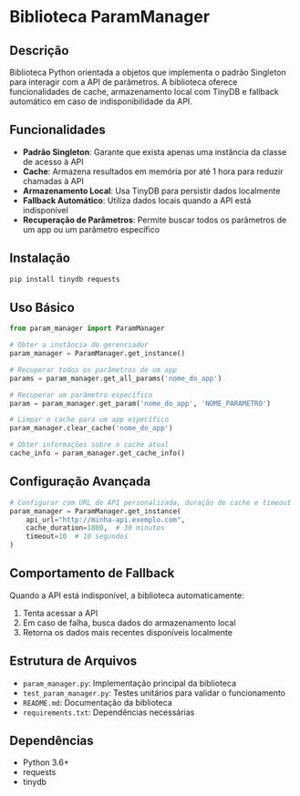 # Biblioteca ParamManager

## Descrição
Biblioteca Python orientada a objetos que implementa o padrão Singleton para interagir com a API de parâmetros. A biblioteca oferece funcionalidades de cache, armazenamento local com TinyDB e fallback automático em caso de indisponibilidade da API.

## Funcionalidades

- **Padrão Singleton**: Garante que exista apenas uma instância da classe de acesso à API
- **Cache**: Armazena resultados em memória por até 1 hora para reduzir chamadas à API
- **Armazenamento Local**: Usa TinyDB para persistir dados localmente
- **Fallback Automático**: Utiliza dados locais quando a API está indisponível
- **Recuperação de Parâmetros**: Permite buscar todos os parâmetros de um app ou um parâmetro específico

## Instalação

```bash
pip install tinydb requests
```

## Uso Básico

```python
from param_manager import ParamManager

# Obter a instância do gerenciador
param_manager = ParamManager.get_instance()

# Recuperar todos os parâmetros de um app
params = param_manager.get_all_params('nome_do_app')

# Recuperar um parâmetro específico
param = param_manager.get_param('nome_do_app', 'NOME_PARAMETRO')

# Limpar o cache para um app específico
param_manager.clear_cache('nome_do_app')

# Obter informações sobre o cache atual
cache_info = param_manager.get_cache_info()
```

## Configuração Avançada

```python
# Configurar com URL de API personalizada, duração de cache e timeout
param_manager = ParamManager.get_instance(
    api_url="http://minha-api.exemplo.com",
    cache_duration=1800,  # 30 minutos
    timeout=10  # 10 segundos
)
```

## Comportamento de Fallback

Quando a API está indisponível, a biblioteca automaticamente:
1. Tenta acessar a API
2. Em caso de falha, busca dados do armazenamento local
3. Retorna os dados mais recentes disponíveis localmente

## Estrutura de Arquivos

- `param_manager.py`: Implementação principal da biblioteca
- `test_param_manager.py`: Testes unitários para validar o funcionamento
- `README.md`: Documentação da biblioteca
- `requirements.txt`: Dependências necessárias

## Dependências

- Python 3.6+
- requests
- tinydb

